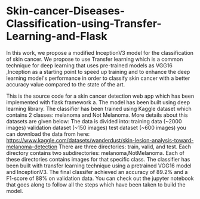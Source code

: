 # Skin-cancer-Diseases-Classification-using-Transfer-Learning-and-Flask
In this work, we propose a modified InceptionV3 model for the classification of skin cancer. We propose to use Transfer learning which is a common technique for deep learning that uses pre-trained models as VGG16 ,Inception as a starting point to speed up training and to enhance the deep learning model's performance in order to classify skin cancer with a better accuracy value compared to the state of the art.

This is the source code for a skin cancer detection web app which has been implemented with flask framework a. The model has been built using deep learning library. The classifier has been trained using Kaggle dataset which contains 2 classes: melanoma and Not Melanoma.
More details about this datasets are given below:
The data is divided into:
training data (~2000 images)
validation dataset (~150 images)
test dataset (~600 images)
you can download the data from here:
https://www.kaggle.com/datasets/wanderdust/skin-lesion-analysis-toward-melanoma-detection
There are three directories: train, valid, and test. Each directory contains two subdirectories:
melanoma,NotMelanoma. Each of these directories contains images for that specific class.
The classifier has been built with transfer learning technique using a pretrained VGG16 model and InceptionV3. The final classifer achieved an accuracy of 89.2% and a F1-score of 88% on validation data. You can check out the jupyter notebook that goes along to follow all the steps which have been taken to build the model.
